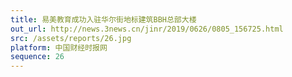 ```yaml
---
title: 易美教育成功入驻华尔街地标建筑BBH总部大楼
out_url: http://news.3news.cn/jinr/2019/0626/0805_156725.html
src: /assets/reports/26.jpg
platform: 中国财经时报网
sequence: 26
---
```

